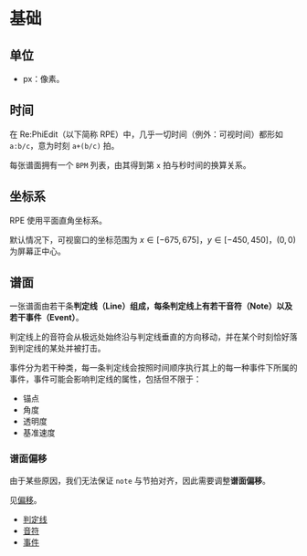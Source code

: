 # 基础

## 单位

- px：像素。

## 时间

在 Re:PhiEdit（以下简称 RPE）中，几乎一切时间（例外：可视时间）都形如 `a:b/c`，意为时刻 `a+(b/c)` 拍。

每张谱面拥有一个 `BPM` 列表，由其得到第 `x` 拍与秒时间的换算关系。

## 坐标系

<!--TODO: 此处应有图片-->

RPE 使用平面直角坐标系。

默认情况下，可视窗口的坐标范围为 $x\in [-675,675]$，$y\in [-450,450]$，$(0, 0)$ 为屏幕正中心。

## 谱面

一张谱面由若干条**判定线（Line）**组成，每条判定线上有若干**音符（Note）**以及若干**事件（Event）**。

判定线上的音符会从极远处始终沿与判定线垂直的方向移动，并在某个时刻恰好落到判定线的某处并被打击。

事件分为若干种类，每一条判定线会按照时间顺序执行其上的每一种事件下所属的事件，事件可能会影响判定线的属性，包括但不限于：

- 锚点
- 角度
- 透明度
- 基准速度

### 谱面偏移

由于某些原因，我们无法保证 `note` 与节拍对齐，因此需要调整**谱面偏移**。

见[偏移](manual/edit/basic.md#偏移)。

- [判定线](basic/line.md)
- [音符](basic/note.md)
- [事件](basic/event.md)
